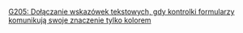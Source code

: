 [G205: Dołączanie wskazówek tekstowych, gdy kontrolki formularzy komunikują swoje znaczenie tylko kolorem](https://www.w3.org/TR/WCAG20-TECHS/G205.html)
